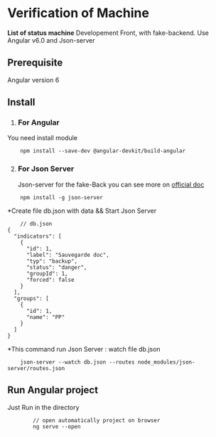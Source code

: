# Verification of Machine

**List of status machine** 
Developement Front, with fake-backend. Use Angular v6.0 and Json-server


## Prerequisite

Angular version 6


## Install
1. ### For Angular 
You need install module 
	
```
	npm install --save-dev @angular-devkit/build-angular
```

2. ### For Json Server    
	Json-server for the fake-Back you can see more on [official doc](https://github.com/typicode/json-server)
```
	npm install -g json-server
```
*Create file db.json with data && Start Json Server
```
	// db.json
{
  "indicators": [
    {
      "id": 1,
      "label": "Sauvegarde doc",
      "typ": "backup",
      "status": "danger",
      "groupId": 1,
      "forced": false
    }
  ], 
  "groups": [
    {
      "id": 1,
      "name": "PP"
    }
  ]
}
```
*This command run Json Server : watch file db.json 
```
	json-server --watch db.json --routes node_modules/json-server/routes.json 

```
## Run Angular project 
Just Run in the directory
```
        // open automatically project on browser
        ng serve --open
```
